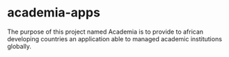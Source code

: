 # academia-apps

The purpose of this project named Academia is to provide to african developing countries an application able to managed academic institutions globally.
